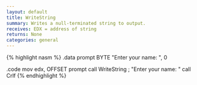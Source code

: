 ```yaml
---
layout: default
title: WriteString
summary: Writes a null-terminated string to output.
receives: EDX = address of string
returns: None
categories: general
---
```

{% highlight nasm %}
.data
prompt BYTE "Enter your name: ", 0

.code
mov  edx, OFFSET prompt
call WriteString        ; "Enter your name: "
call Crlf
{% endhighlight %}